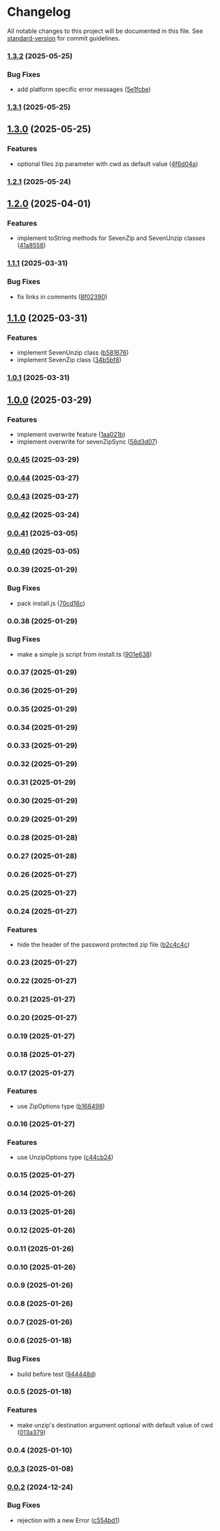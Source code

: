 # Changelog

All notable changes to this project will be documented in this file. See [standard-version](https://github.com/conventional-changelog/standard-version) for commit guidelines.

### [1.3.2](https://github.com/rdarida/cross-7zip/compare/v1.3.1...v1.3.2) (2025-05-25)


### Bug Fixes

* add platform specific error messages ([5e1fcbe](https://github.com/rdarida/cross-7zip/commit/5e1fcbed514002f49ef657816fd2e65fd8016b23))

### [1.3.1](https://github.com/rdarida/cross-7zip/compare/v1.3.0...v1.3.1) (2025-05-25)

## [1.3.0](https://github.com/rdarida/cross-7zip/compare/v1.2.1...v1.3.0) (2025-05-25)


### Features

* optional files zip parameter with cwd as default value ([4f6d04a](https://github.com/rdarida/cross-7zip/commit/4f6d04af710f157d812afda3db875b267bed3c43))

### [1.2.1](https://github.com/rdarida/cross-7zip/compare/v1.2.0...v1.2.1) (2025-05-24)

## [1.2.0](https://github.com/rdarida/cross-7zip/compare/v1.1.1...v1.2.0) (2025-04-01)


### Features

* implement toString methods for SevenZip and SevenUnzip classes ([41a8558](https://github.com/rdarida/cross-7zip/commit/41a8558a8b3ae0de18b140528b563a71d100180a))

### [1.1.1](https://github.com/rdarida/cross-7zip/compare/v1.1.0...v1.1.1) (2025-03-31)


### Bug Fixes

* fix links in comments ([8f02390](https://github.com/rdarida/cross-7zip/commit/8f02390fdfb33f00902bc47252c0952600995490))

## [1.1.0](https://github.com/rdarida/cross-7zip/compare/v1.0.1...v1.1.0) (2025-03-31)


### Features

* implement SevenUnzip class ([b581676](https://github.com/rdarida/cross-7zip/commit/b58167651cf72926d7bc3c4dda65254246551dba))
* implement SevenZip class ([34b5bf8](https://github.com/rdarida/cross-7zip/commit/34b5bf885b86c7ada2498ee99d4ec4ad9dbea0f4))

### [1.0.1](https://github.com/rdarida/cross-7zip/compare/v1.0.0...v1.0.1) (2025-03-31)

## [1.0.0](https://github.com/rdarida/cross-7zip/compare/v0.0.45...v1.0.0) (2025-03-29)


### Features

* implement overwrite feature ([1aa021b](https://github.com/rdarida/cross-7zip/commit/1aa021bb347de4f4f905f0139a4d9df5e025e33f))
* implement overwrite for sevenZipSync ([58d3d07](https://github.com/rdarida/cross-7zip/commit/58d3d077a84cb788a68eb948665bd26dc9b2ab4a))

### [0.0.45](https://github.com/rdarida/cross-7zip/compare/v0.0.44...v0.0.45) (2025-03-29)

### [0.0.44](https://github.com/rdarida/cross-7zip/compare/v0.0.43...v0.0.44) (2025-03-27)

### [0.0.43](https://github.com/rdarida/cross-7zip/compare/v0.0.42...v0.0.43) (2025-03-27)

### [0.0.42](https://github.com/rdarida/cross-7zip/compare/v0.0.41...v0.0.42) (2025-03-24)

### [0.0.41](https://github.com/rdarida/cross-7zip/compare/v0.0.39...v0.0.41) (2025-03-05)

### [0.0.40](https://github.com/rdarida/cross-7zip/compare/v0.0.39...v0.0.40) (2025-03-05)

### 0.0.39 (2025-01-29)


### Bug Fixes

* pack install.js ([70cd16c](https://github.com/rdarida/cross-7zip/commit/70cd16c2eba2f211c1ea64884991650319735989))

### 0.0.38 (2025-01-29)


### Bug Fixes

* make a simple js script from install.ts ([901e638](https://github.com/rdarida/cross-7zip/commit/901e6385c1133f6aeda7ca31ffdb923907428576))

### 0.0.37 (2025-01-29)

### 0.0.36 (2025-01-29)

### 0.0.35 (2025-01-29)

### 0.0.34 (2025-01-29)

### 0.0.33 (2025-01-29)

### 0.0.32 (2025-01-29)

### 0.0.31 (2025-01-29)

### 0.0.30 (2025-01-29)

### 0.0.29 (2025-01-29)

### 0.0.28 (2025-01-28)

### 0.0.27 (2025-01-28)

### 0.0.26 (2025-01-27)

### 0.0.25 (2025-01-27)

### 0.0.24 (2025-01-27)


### Features

* hide the header of the password protected zip file ([b2c4c4c](https://github.com/rdarida/cross-7zip/commit/b2c4c4ccbed47353f91a4c454705d3f82a1aa299))

### 0.0.23 (2025-01-27)

### 0.0.22 (2025-01-27)

### 0.0.21 (2025-01-27)

### 0.0.20 (2025-01-27)

### 0.0.19 (2025-01-27)

### 0.0.18 (2025-01-27)

### 0.0.17 (2025-01-27)


### Features

* use ZipOptions type ([b168498](https://github.com/rdarida/cross-7zip/commit/b168498c8c2ac2e3a93cfde8f0a03f3afaeff90b))

### 0.0.16 (2025-01-27)


### Features

* use UnzipOptions type ([c44cb24](https://github.com/rdarida/cross-7zip/commit/c44cb24d9a9d48c953529888fa8ea9f8d00f5446))

### 0.0.15 (2025-01-27)

### 0.0.14 (2025-01-26)

### 0.0.13 (2025-01-26)

### 0.0.12 (2025-01-26)

### 0.0.11 (2025-01-26)

### 0.0.10 (2025-01-26)

### 0.0.9 (2025-01-26)

### 0.0.8 (2025-01-26)

### 0.0.7 (2025-01-26)

### 0.0.6 (2025-01-18)


### Bug Fixes

* build before test ([944448d](https://github.com/rdarida/cross-7zip/commit/944448d35d67f7bd152c10d0cc5095ecbca92215))

### 0.0.5 (2025-01-18)


### Features

* make unzip's destination argument optional with default value of cwd ([013a379](https://github.com/rdarida/cross-7zip/commit/013a379651fc4764f8dc92872b647259d2c94c54))

### 0.0.4 (2025-01-10)

### [0.0.3](https://github.com/rdarida/cross-7zip/compare/v0.0.2...v0.0.3) (2025-01-08)

### [0.0.2](https://github.com/rdarida/cross-7zip/compare/v0.0.1...v0.0.2) (2024-12-24)


### Bug Fixes

* rejection with a new Error ([c554bd1](https://github.com/rdarida/cross-7zip/commit/c554bd103617128ffced56a123b92a6f532d5449))
